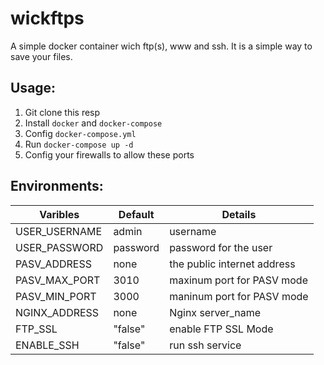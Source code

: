 # wickftps

A simple docker container wich ftp(s), www and ssh. It is a simple way to save your files.

## Usage:

1. Git clone this resp
2. Install `docker` and `docker-compose`
3. Config `docker-compose.yml`
4. Run `docker-compose up -d`
5. Config your firewalls to allow these ports

## Environments:

| Varibles | Default | Details |
| -------- | ------- | ------- | 
| USER_USERNAME | admin | username |
| USER_PASSWORD | password | password for the user |
| PASV_ADDRESS | none | the public internet address |
| PASV_MAX_PORT | 3010 | maxinum port for PASV mode |
| PASV_MIN_PORT | 3000 | maninum port for PASV mode |
| NGINX_ADDRESS | none | Nginx server_name |
| FTP_SSL | "false" | enable FTP SSL Mode |
| ENABLE_SSH | "false" | run ssh service |
